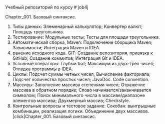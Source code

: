 Учебный репозиторий по курсу # job4j

Chapter_001. Базовый синтаксис.
1. Типы данных:
Элеменарный калькулятор;
Конвертер валют;
Площадь треугольника.
2. Тестирование:
Модульные тесты;
Тесты для площади треугольника.
3. Автоматическая сборка, Maven:
Подключение сборщика Maven;
Зависимости;
Интеграция Maven и IDEA.
4. ранение исходного кода. GIT:
Создание репозитория, привязка к GitHub;
Создание коммитов;
Интеграция Git и IDEA.
5. Условные операторы:
Глубый бот;
Максимум из двух-трех чисел;
Отладка программы в IDEA.
6. Циклы:
Подсчет суммы четных чисел;
Вычисление факториала;
Подсчет количества простых чисел;
JavaDoc. Code convention.
7. Массивы:
Заполнение массива степенями чисел;
Отражение массива в обратном порядке;
Слово начинается/заканчивается символом;
Поиск минимального числа в массиве/диапазоне элементов массива;
Двухмерный массив;
Checkstyle.
8. Контрольные вопросы и тестовое задание:
Сокобан: выигрышные комбинации, реализация логики.
Объединение двух массивов. |click|Chapter_001. Базовый синтаксис.